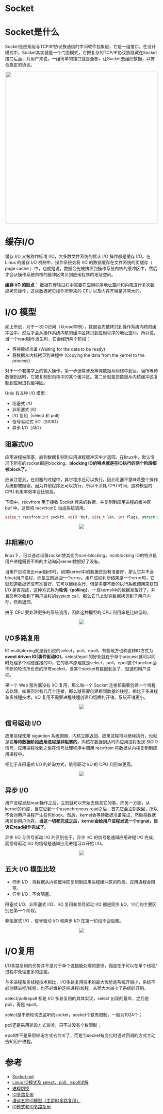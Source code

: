 ﻿# Socket

# Socket是什么
Socket是应用层与TCP/IP协议族通信的中间软件抽象层，它是一组接口。在设计模式中，Socket其实就是一个门面模式，它把复杂的TCP/IP协议族隐藏在Socket接口后面，对用户来说，一组简单的接口就是全部，让Socket去组织数据，以符合指定的协议。
<div align = "center">
<img src="https://raw.githubusercontent.com/adamhand/LeetCode-images/master/whatissocket.jpg" width="500">
</div>

# 缓存I/O
缓存 I/O 又被称作标准 I/O，大多数文件系统的默认 I/O 操作都是缓存 I/O。在 Linux 的缓存 I/O 机制中，操作系统会将 I/O 的数据缓存在文件系统的页缓存（ page cache ）中，也就是说，数据会先被拷贝到操作系统内核的缓冲区中，然后才会从操作系统内核的缓冲区拷贝到应用程序的地址空间。

**缓存 I/O 的缺点**：
数据在传输过程中需要在应用程序地址空间和内核进行多次数据拷贝操作，这些数据拷贝操作所带来的 CPU 以及内存开销是非常大的。

# I/O 模型
如上所说，对于一次IO访问（以read举例），数据会先被拷贝到操作系统内核的缓冲区中，然后才会从操作系统内核的缓冲区拷贝到应用程序的地址空间。所以说，当一个read操作发生时，它会经历两个阶段：

- 等待数据准备 (Waiting for the data to be ready)
- 将数据从内核拷贝到进程中 (Copying the data from the kernel to the process)

对于一个套接字上的输入操作，第一步通常涉及等待数据从网络中到达。当所等待数据到达时，它被复制到内核中的某个缓冲区。第二步就是把数据从内核缓冲区复制到应用进程缓冲区。

Unix 有五种 I/O 模型：

- 阻塞式 I/O
- 非阻塞式 I/O
- I/O 复用（select 和 poll）
- 信号驱动式 I/O（SIGIO）
- 异步 I/O（AIO）

## 阻塞式I/O
应用进程被阻塞，直到数据复制到应用进程缓冲区中才返回。在linux中，默认情况下所有的socket都是blocking。**blocking IO的特点就是在IO执行的两个阶段都被block了。**

应该注意到，在阻塞的过程中，其它程序还可以执行，因此阻塞不意味着整个操作系统都被阻塞。因为其他程序还可以执行，所以不消耗 CPU 时间，这种模型的 CPU 利用率效率会比较高。

下图中，recvfrom 用于接收 Socket 传来的数据，并复制到应用进程的缓冲区 buf 中。这里把 recvfrom() 当成系统调用。
```c
ssize_t recvfrom(int sockfd, void *buf, size_t len, int flags, struct sockaddr *src_addr, socklen_t *addrlen);
```
<div align = "center">
<img src="https://raw.githubusercontent.com/adamhand/CS-Notes/master/docs/pics/1492928416812_4.png">
</div>

## 非阻塞I/O
linux下，可以通过设置socket使其变为non-blocking。nonblocking IO的特点是用户进程需要不断的主动询问kernel数据好了没有。

当用户进程发出read操作时，如果kernel中的数据还没有准备好，那么它并不会block用户进程，而是立刻返回一个error。用户进程判断结果是一个error时，它就知道数据还没有准备好，它可以继续执行，但是需要不断的执行系统调用来获知 I/O 是否完成，这种方式称为**轮询（polling）**。一旦kernel中的数据准备好了，并且又再次收到了用户进程的system call，那么它马上就将数据拷贝到了用户内存，然后返回。

由于 CPU 要处理更多的系统调用，因此这种模型的 CPU 利用率是比较低的。
<div align = "center">
<img src="https://raw.githubusercontent.com/adamhand/CS-Notes/master/docs/pics/1492929000361_5.png">
</div>

## I/O多路复用
IO multiplexing就是我们说的select，poll，epoll，有些地方也称这种IO方式为**event driven IO(事件驱动IO)**。select/epoll的好处就在于单个process就可以同时处理多个网络连接的IO。它的基本原理就是select，poll，epoll这个function会不断的轮询所负责的所有socket，当某个socket有数据到达了，就通知用户进程。

果一个 Web 服务器没有 I/O 复用，那么每一个 Socket 连接都需要创建一个线程去处理。如果同时有几万个连接，那么就需要创建相同数量的线程。相比于多进程和多线程技术，I/O 复用不需要进程线程创建和切换的开销，系统开销更小。
<div align = "center">
<img src="https://raw.githubusercontent.com/adamhand/CS-Notes/master/docs/pics/1492929444818_6.png">
</div>

## 信号驱动 I/O
应用进程使用 sigaction 系统调用，内核立即返回，应用进程可以继续执行，也就是说**等待数据阶段应用进程是非阻塞的**。内核在数据到达时向应用进程发送 SIGIO 信号，应用进程收到之后在信号处理程序中调用 recvfrom 将数据从内核复制到应用进程中。

相比于非阻塞式 I/O 的轮询方式，信号驱动 I/O 的 CPU 利用率更高。
<div align = "center">
<img src="https://raw.githubusercontent.com/adamhand/CS-Notes/master/docs/pics/1492929553651_7.png">
</div>

## 异步 I/O
用户进程发起read操作之后，立刻就可以开始去做其它的事。而另一方面，从kernel的角度，当它受到一个asynchronous read之后，首先它会立刻返回，所以不会对用户进程产生任何block。然后，kernel会等待数据准备完成，然后将数据拷贝到用户内存，**当这一切都完成之后，kernel会给用户进程发送一个signal，告诉它read操作完成了**。

异步 I/O 与信号驱动 I/O 的区别在于，异步 I/O 的信号是通知应用进程 I/O 完成，而信号驱动 I/O 的信号是通知应用进程可以开始 I/O。
<div align = "center">
<img src="https://raw.githubusercontent.com/adamhand/CS-Notes/master/docs/pics/1492930243286_8.png">
</div>

## 五大 I/O 模型比较
- 同步 I/O：将数据从内核缓冲区复制到应用进程缓冲区的阶段，应用进程会阻塞。
- 异步 I/O：不会阻塞。

阻塞式 I/O、非阻塞式 I/O、I/O 复用和信号驱动 I/O 都是同步 I/O，它们的主要区别在第一个阶段。

非阻塞式 I/O 、信号驱动 I/O 和异步 I/O 在第一阶段不会阻塞。
<div align = "center">
<img src="https://raw.githubusercontent.com/adamhand/CS-Notes/master/docs/pics/1492928105791_3.png">
</div>

# I/O复用
I/O多路复用的优势并不是对于单个连接能处理的更快，而是在于可以在单个线程/进程中处理更多的连接。

与多进程和多线程技术相比，I/O多路复用技术的最大优势是系统开销小，系统不必创建进程/线程，也不必维护这些进程/线程，从而大大减小了系统的开销。

select/poll/epoll 都是 I/O 多路复用的具体实现，select 出现的最早，之后是 poll，再是 epoll。

select是不断轮询去监听的socket，socket个数有限制，一般为1024个；

poll还是采用轮询方式监听，只不过没有个数限制；

epoll并不是采用轮询方式去监听了，而是当socket有变化时通过回调的方式主动告知用户进程。

# 参考

- [Socket.md](https://github.com/CyC2018/CS-Notes/blob/master/docs/notes/Socket.md)
- [Linux IO模式及 select、poll、epoll详解](https://segmentfault.com/a/1190000003063859)
- [进程切换](http://guojing.me/linux-kernel-architecture/posts/process-switch/)
- [IO多路复用](https://blog.csdn.net/chewbee/article/details/78108223)
- [漫谈五种IO模型（主讲IO多路复用）](https://www.jianshu.com/p/6a6845464770)
- [IO模式和IO多路复用](https://www.cnblogs.com/zingp/p/6863170.html)